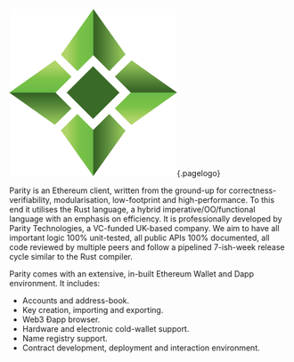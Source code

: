 ![Logo](/uploads/logo.png "Logo"){.pagelogo}
<!-- TITLE: Parity -->
<!-- SUBTITLE: Ellaism - A stable network with no premine and no dev fees -->

Parity is an Ethereum client, written from the ground-up for correctness-verifiability, modularisation, low-footprint and high-performance. To this end it utilises the Rust language, a hybrid imperative/OO/functional language with an emphasis on efficiency. It is professionally developed by Parity Technologies, a VC-funded UK-based company. We aim to have all important logic 100% unit-tested, all public APIs 100% documented, all code reviewed by multiple peers and follow a pipelined 7-ish-week release cycle similar to the Rust compiler.

Parity comes with an extensive, in-built Ethereum Wallet and Dapp environment. It includes:

* Accounts and address-book.
* Key creation, importing and exporting.
* Web3 Ðapp browser.
* Hardware and electronic cold-wallet support.
* Name registry support.
* Contract development, deployment and interaction environment.